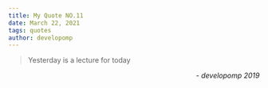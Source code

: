 ```yaml
---
title: My Quote NO.11
date: March 22, 2021
tags: quotes
author: developomp
---
```


> Yesterday is a lecture for today

<div style="text-align: right"> <i>- developomp 2019</i> </div>
